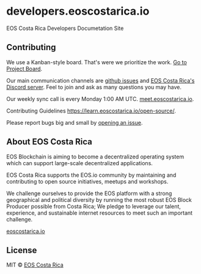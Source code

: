# developers.eoscostarica.io

EOS Costa Rica Developers Documetation Site

## Contributing

We use a Kanban-style board. That's were we prioritize the work. [Go to Project Board](https://github.com/eoscostarica/developers.eoscostarica.io/projects/1).

Our main communication channels are [github issues](https://github.com/eoscostarica/developers.eoscostarica.io/issues) and [EOS Costa Rica's Discord server](https://eoscostarica.io/discord). Feel to join and ask as many questions you may have.

Our weekly sync call is every Monday 1:00 AM UTC. [meet.eoscostarica.io](https:/meet.eoscostarica.io).

Contributing Guidelines https://learn.eoscostarica.io/open-source/.

Please report bugs big and small by [opening an issue](https://github.com/eoscostarica/developers.eoscostarica.io/issues).

## About EOS Costa Rica

EOS Blockchain is aiming to become a decentralized operating system which can support large-scale decentralized applications.

EOS Costa Rica supports the EOS.io community by maintaining and contributing to open source initiatives, meetups and workshops.

We challenge ourselves to provide the EOS platform with a strong geographical and political diversity by running the most robust EOS Block Producer possible from Costa Rica; We pledge to leverage our talent, experience, and sustainable internet resources to meet such an important challenge.

[eoscostarica.io](https://eoscostarica.io)

## License

MIT © [EOS Costa Rica](https://eoscostarica.io)
